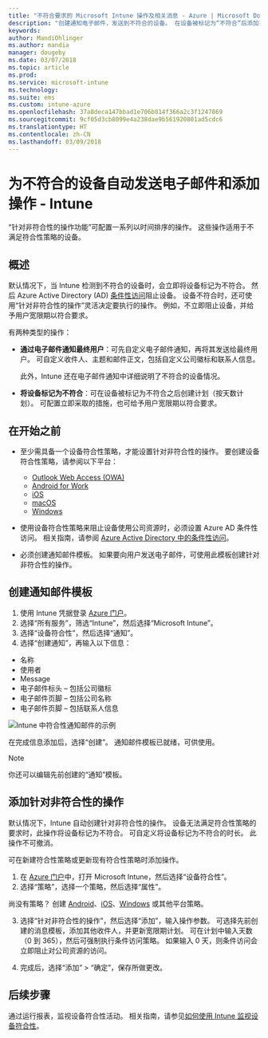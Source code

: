 ```yaml
---
title: "不符合要求的 Microsoft Intune 操作及相关消息 - Azure | Microsoft Docs"
description: "创建通知电子邮件，发送到不符合的设备。 在设备被标记为“不符合”后添加操作，例如添加宽限期以符合要求，或创建计划用于阻止访问在满足符合要求之前进行访问。 在 Azure 中使用 Microsoft Intune 完成此操作。"
keywords: 
author: MandiOhlinger
ms.author: mandia
manager: dougeby
ms.date: 03/07/2018
ms.topic: article
ms.prod: 
ms.service: microsoft-intune
ms.technology: 
ms.suite: ems
ms.custom: intune-azure
ms.openlocfilehash: 37a8deca147bbad1e706b814f366a2c3f1247869
ms.sourcegitcommit: 9cf05d3cb8099e4a238dae9b561920801ad5cdc6
ms.translationtype: HT
ms.contentlocale: zh-CN
ms.lasthandoff: 03/09/2018
---
```

# <a name="automate-email-and-add-actions-for-noncompliant-devices---intune"></a>为不符合的设备自动发送电子邮件和添加操作 - Intune

“针对非符合性的操作功能”可配置一系列以时间排序的操作。 这些操作适用于不满足符合性策略的设备。 

## <a name="overview"></a>概述
默认情况下，当 Intune 检测到不符合的设备时，会立即将设备标记为不符合。 然后 Azure Active Directory (AD) [条件性访问](https://docs.microsoft.com/azure/active-directory/active-directory-conditional-access-azure-portal)阻止设备。 设备不符合时，还可使用“针对非符合性的操作”灵活决定要执行的操作。 例如，不立即阻止设备，并给予用户宽限期以符合要求。

有两种类型的操作：

- **通过电子邮件通知最终用户**：可先自定义电子邮件通知，再将其发送给最终用户。 可自定义收件人、主题和邮件正文，包括自定义公司徽标和联系人信息。

    此外，Intune 还在电子邮件通知中详细说明了不符合的设备情况。

- **将设备标记为不符合**：可在设备被标记为不符合之后创建计划（按天数计划）。 可配置立即采取的措施，也可给予用户宽限期以符合要求。

## <a name="before-you-begin"></a>在开始之前

- 至少需具备一个设备符合性策略，才能设置针对非符合性的操作。 要创建设备符合性策略，请参阅以下平台：

  - [Outlook Web Access (OWA)](compliance-policy-create-android.md)
  - [Android for Work](compliance-policy-create-android-for-work.md)
  - [iOS](compliance-policy-create-ios.md)
  - [macOS](compliance-policy-create-mac-os.md)
  - [Windows](compliance-policy-create-windows.md)

- 使用设备符合性策略来阻止设备使用公司资源时，必须设置 Azure AD 条件性访问。 相关指南，请参阅 [Azure Active Directory 中的条件性访问](https://docs.microsoft.com/azure/active-directory/active-directory-conditional-access-azure-portal)。

- 必须创建通知邮件模板。 如果要向用户发送电子邮件，可使用此模板创建针对非符合性的操作。

## <a name="create-a-notification-message-template"></a>创建通知邮件模板

1. 使用 Intune 凭据登录 [Azure 门户](https://portal.azure.com)。 
2. 选择“所有服务”，筛选“Intune”，然后选择“Microsoft Intune”。
3. 选择“设备符合性”，然后选择“通知”。 
4. 选择“创建通知”，再输入以下信息：

  - 名称
  - 使用者
  - Message
  - 电子邮件标头 – 包括公司徽标
  - 电子邮件页脚 – 包括公司名称
  - 电子邮件页脚 – 包括联系人信息

  ![Intune 中符合性通知邮件的示例](./media/actionsfornoncompliance-1.PNG)

在完成信息添加后，选择“创建”。 通知邮件模板已就绪，可供使用。

> [!NOTE]
> 你还可以编辑先前创建的“通知”模板。

## <a name="add-actions-for-noncompliance"></a>添加针对非符合性的操作

默认情况下，Intune 自动创建针对非符合性的操作。 设备无法满足符合性策略的要求时，此操作将设备标记为不符合。 可自定义将设备标记为不符合的时长。 此操作不可撤消。

可在新建符合性策略或更新现有符合性策略时添加操作。 

1. 在 [Azure 门户](https://portal.azure.com)中，打开 Microsoft Intune，然后选择“设备符合性”。
2. 选择“策略”，选择一个策略，然后选择“属性”。 

  尚没有策略？ 创建 [Android](compliance-policy-create-android.md)、[iOS](compliance-policy-create-ios.md)、[Windows](compliance-policy-create-windows.md) 或其他平台策略。

3. 选择“针对非符合性的操作”，然后选择“添加”，输入操作参数。 可选择先前创建的消息模板，添加其他收件人，并更新宽限期计划。 可在计划中输入天数（0 到 365），然后可强制执行条件访问策略。 如果输入 0 天，则条件访问会立即阻止对公司资源的访问。

4. 完成后，选择“添加” > “确定”，保存所做更改。

## <a name="next-steps"></a>后续步骤
通过运行报表，监视设备符合性活动。 相关指南，请参见[如何使用 Intune 监视设备符合性](device-compliance-monitor.md)。
